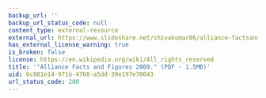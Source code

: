 ```yaml
---
backup_url: ''
backup_url_status_code: null
content_type: external-resource
external_url: https://www.slideshare.net/shivakumar86/alliance-factsandfigures2009
has_external_license_warning: true
is_broken: false
license: https://en.wikipedia.org/wiki/All_rights_reserved
title: '"Alliance Facts and Figures 2009." (PDF - 1.5MB)'
uid: 6c081e14-971b-4760-a5dd-39e197e70043
url_status_code: 200
---
```

